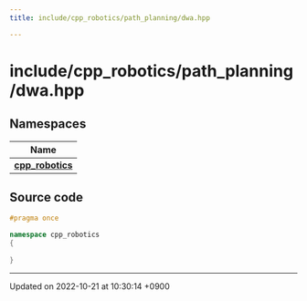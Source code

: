 ```yaml
---
title: include/cpp_robotics/path_planning/dwa.hpp

---
```


# include/cpp_robotics/path_planning/dwa.hpp



## Namespaces

| Name           |
| -------------- |
| **[cpp_robotics](/cpp_robotics/doxybook/Namespaces/namespacecpp__robotics/)**  |




## Source code

```cpp
#pragma once

namespace cpp_robotics
{
    
}
```


-------------------------------

Updated on 2022-10-21 at 10:30:14 +0900
